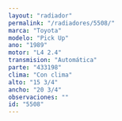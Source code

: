 ```yaml
---
layout: "radiador"
permalink: "/radiadores/5508/"
marca: "Toyota"
modelo: "Pick Up"
ano: "1989"
motor: "L4 2.4"
transmision: "Automática"
parte: "433198"
clima: "Con clima"
alto: "15 3/4"
ancho: "20 3/4"
observaciones: ""
id: "5508"
---
```


